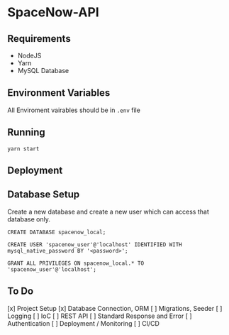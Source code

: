# SpaceNow-API


## Requirements

- NodeJS
- Yarn
- MySQL Database



## Environment Variables

All Enviroment vairables should be in `.env` file





## Running

`yarn start`



## Deployment



## Database Setup

Create a new database and create a new user which can access that database only.

`CREATE DATABASE spacenow_local;`

`CREATE USER 'spacenow_user'@'localhost' IDENTIFIED WITH mysql_native_password BY '<password>';`

`GRANT ALL PRIVILEGES ON spacenow_local.* TO 'spacenow_user'@'localhost';`


## To Do

[x] Project Setup
[x] Database Connection, ORM
[ ] Migrations, Seeder
[ ] Logging
[ ] IoC
[ ] REST API
    [ ] Standard Response and Error
[ ] Authentication
[ ] Deployment / Monitoring
[ ] CI/CD